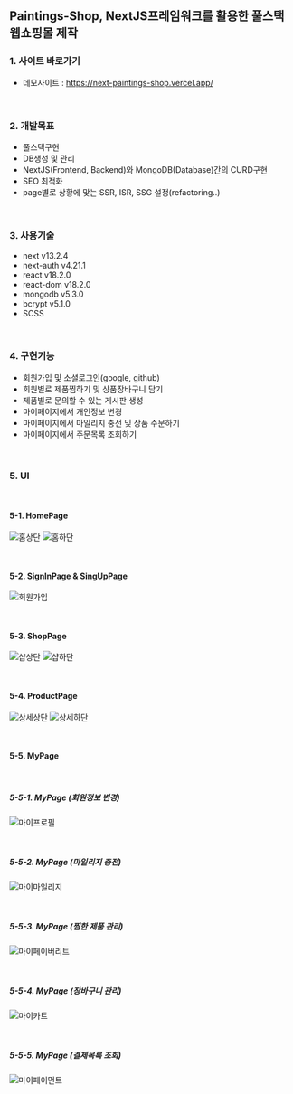 ## Paintings-Shop, NextJS프레임워크를 활용한 풀스택 웹쇼핑몰 제작

### 1. 사이트 바로가기

- 데모사이트 : <a href="https://next-paintings-shop.vercel.app/" target="_blank">https://next-paintings-shop.vercel.app/</a>

<br/>

### 2. 개발목표

- 풀스택구현
- DB생성 및 관리
- NextJS(Frontend, Backend)와 MongoDB(Database)간의 CURD구현
- SEO 최적화
- page별로 상황에 맞는 SSR, ISR, SSG 설정(refactoring..)

<br/>

### 3. 사용기술

- next v13.2.4
- next-auth v4.21.1
- react v18.2.0
- react-dom v18.2.0
- mongodb v5.3.0
- bcrypt v5.1.0
- SCSS

<br/>

### 4. 구현기능

- 회원가입 및 소셜로그인(google, github)
- 회원별로 제품찜하기 및 상품장바구니 담기
- 제품별로 문의할 수 있는 게시판 생성
- 마이페이지에서 개인정보 변경
- 마이페이지에서 마일리지 충전 및 상품 주문하기
- 마이페이지에서 주문목록 조회하기

<br/>

### 5. UI

<br/>

#### 5-1. HomePage
![홈상단](https://github.com/yeonghoonPark/react-paintingshop/assets/95198410/2b01940c-16df-49bf-b8be-284b9c65e32d)
![홈하단](https://github.com/yeonghoonPark/react-paintingshop/assets/95198410/b836e25b-1c32-46cd-b09e-7e8b09eefb40)

<br/>

#### 5-2. SignInPage & SingUpPage
![회원가입](https://github.com/yeonghoonPark/react-paintingshop/assets/95198410/93677a85-1d7d-4994-b9f2-857f139f0ad1)

<br/>

#### 5-3. ShopPage
![샵상단](https://github.com/yeonghoonPark/react-paintingshop/assets/95198410/e21b2d9a-6de4-41f1-8ed9-749763012a9d)
![샵하단](https://github.com/yeonghoonPark/react-paintingshop/assets/95198410/df480a19-77f9-4112-9bd9-9dae3ca43b2f)

<br/>

#### 5-4. ProductPage
![상세상단](https://github.com/yeonghoonPark/react-paintingshop/assets/95198410/e1fe099e-5158-484a-9a0c-9ec300b57e3e)
![상세하단](https://github.com/yeonghoonPark/react-paintingshop/assets/95198410/83c39abb-36db-4a25-88bb-38e0cce75d5c)

<br/>

#### 5-5. MyPage 

<br/>

##### 5-5-1. MyPage (회원정보 변경)
![마이프로필](https://github.com/yeonghoonPark/react-paintingshop/assets/95198410/cb16a3b8-00dd-4b75-bcc9-ee2bf25a97f3)

<br/>

##### 5-5-2. MyPage (마일리지 충전)
![마이마일리지](https://github.com/yeonghoonPark/react-paintingshop/assets/95198410/3b4a4360-e565-4de4-84ef-8b47fbeba00a)

<br/>

##### 5-5-3. MyPage (찜한 제품 관리)
![마이페이버리트](https://github.com/yeonghoonPark/react-paintingshop/assets/95198410/38c38fe6-ba14-4946-a308-77e4589b61f7)

<br/>

##### 5-5-4. MyPage (장바구니 관리)
![마이카트](https://github.com/yeonghoonPark/react-paintingshop/assets/95198410/018f08a0-25ed-4fb1-b4e8-9fb6361c5d07)

<br/>

##### 5-5-5. MyPage (결제목록 조회)
![마이페이먼트](https://github.com/yeonghoonPark/react-paintingshop/assets/95198410/c2412778-e086-4672-ad1c-9af5aadf4f1d)


